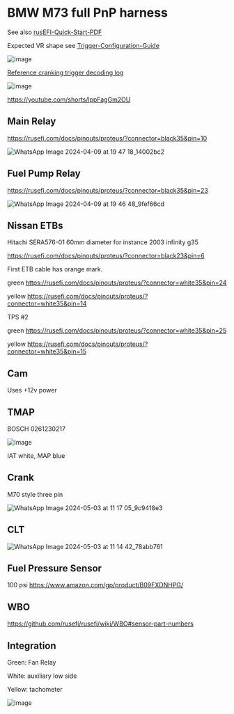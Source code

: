 # BMW M73 full PnP harness

See also [rusEFI-Quick-Start-PDF](rusEFI-Quick-Start-PDF)

Expected VR shape see [Trigger-Configuration-Guide](Trigger-Configuration-Guide#determine-correct-polarity)

![image](https://github.com/rusefi/rusefi/assets/48498823/fcecf4e4-6657-436b-a4f3-3af9ee59a375)

[Reference cranking trigger decoding log](https://github.com/rusefi/rusefi/files/15050786/M73-lazyharness.zip)

![image](https://github.com/rusefi/rusefi/assets/48498823/7f430111-e7c0-4411-b955-136113df577d)

https://youtube.com/shorts/lppFagGm2OU

## Main Relay

https://rusefi.com/docs/pinouts/proteus/?connector=black35&pin=10

![WhatsApp Image 2024-04-09 at 19 47 18_14002bc2](https://github.com/rusefi/rusefi/assets/48498823/732468f4-1b9f-45e7-8a4c-b3aebe70cbc3)

## Fuel Pump Relay

https://rusefi.com/docs/pinouts/proteus/?connector=black35&pin=23

![WhatsApp Image 2024-04-09 at 19 46 48_9fef66cd](https://github.com/rusefi/rusefi/assets/48498823/7c1f62cc-6580-4d1d-9eb7-d86d3b655785)

## Nissan ETBs

Hitachi SERA576-01 60mm diameter for instance 2003 infinity g35

https://rusefi.com/docs/pinouts/proteus/?connector=black23&pin=6

First ETB cable has orange mark.

green https://rusefi.com/docs/pinouts/proteus/?connector=white35&pin=24

yellow https://rusefi.com/docs/pinouts/proteus/?connector=white35&pin=14

TPS #2

green https://rusefi.com/docs/pinouts/proteus/?connector=white35&pin=25

yellow https://rusefi.com/docs/pinouts/proteus/?connector=white35&pin=15

## Cam

Uses +12v power

## TMAP

BOSCH 0261230217

![image](https://github.com/rusefi/rusefi/assets/48498823/71d91df0-37b4-49f7-b585-eced9c356b1e)

IAT white, MAP blue

## Crank

M70 style three pin

![WhatsApp Image 2024-05-03 at 11 17 05_9c9418e3](https://github.com/rusefi/rusefi/assets/48498823/551a22bd-90e0-481d-a151-d2c820c2b48d)

## CLT

![WhatsApp Image 2024-05-03 at 11 14 42_78abb761](https://github.com/rusefi/rusefi/assets/48498823/f33314a0-8396-4a6a-b814-197cd0d9dc1b)

## Fuel Pressure Sensor

100 psi https://www.amazon.com/gp/product/B09FXDNHPG/

## WBO

https://github.com/rusefi/rusefi/wiki/WBO#sensor-part-numbers

## Integration

Green: Fan Relay

White: auxiliary low side

Yellow: tachometer

![image](https://github.com/rusefi/rusefi/assets/48498823/dde303e9-737d-4b4c-ba3d-a346ec9146fd)
